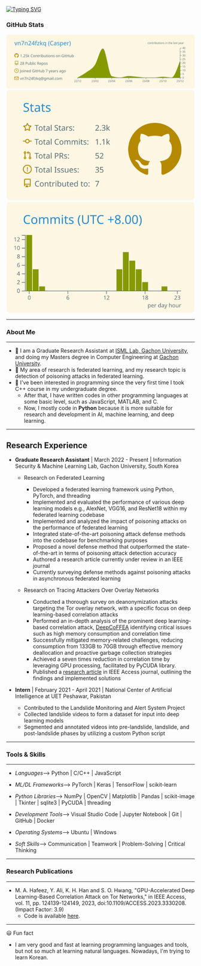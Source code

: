 [![Typing SVG](https://readme-typing-svg.herokuapp.com?font=Mouse+Memoirs&size=65&pause=500&color=06CD9C&vCenter=true&width=600&height=70&lines=Yasir+Ali;Python;Federated+Learning;Machine+Learning;Deep+Learning)](https://git.io/typing-svg)
 
<!--img width=100% src="https://capsule-render.vercel.app/api?type=waving&color=2D97CB&height=100&section=header"/-->
### GitHub Stats
![](https://raw.githubusercontent.com/vn7n24fzkq/vn7n24fzkq/master/profile-summary-card-output/solarized/0-profile-details.svg)
![](https://raw.githubusercontent.com/vn7n24fzkq/vn7n24fzkq/master/profile-summary-card-output/solarized/3-stats.svg)
![](https://raw.githubusercontent.com/vn7n24fzkq/vn7n24fzkq/master/profile-summary-card-output/solarized/4-productive-time.svg)


---
### About Me
---
- 👋 I am a Graduate Research Assistant at [ISML Lab, Gachon University](https://ai-security.github.io/professor_main_e.htm), and doing my Masters degree in Computer Engineering at [Gachon University](https://www.gachon.ac.kr/kor/index.do).
- 🔭 My area of research is federated learning, and my research topic is detection of poisoning attacks in federated learning.
- 👀 I've been interested in programming since the very first time I took C++ course in my undergraduate degree.
  - After that, I have written codes in other programming languages at some basic level, such as JavaScript, MATLAB, and C.
  - Now, I mostly code in **Python** because it is more suitable for research and development in AI, machine learning, and deep learning.

---
Research Experience
---
- **Graduate Research Assistant** | March 2022 - Present | Information Security & Machine Learning Lab, Gachon University, South Korea
  - Research on Federated Learning
    - Developed a federated learning framework using Python, PyTorch, and threading
    - Implemented and evaluated the performance of various deep learning models e.g., AlexNet, VGG16, and ResNet18 within my federated learning codebase
    - Implemented and analyzed the impact of poisoning attacks on the performance of federated learning
    - Integrated state-of-the-art poisoning attack defense methods into the codebase for benchmarking purposes
    - Proposed a novel defense method that outperformed the state-of-the-art in terms of poisoning attack detection accuracy
    - Authored a research article currently under review in an IEEE journal
    - Currently surveying defense methods against poisoning attacks in asynchronous federated learning
 
  - Research on Tracing Attackers Over Overlay Networks
    - Conducted a thorough survey on deanonymization attacks targeting the Tor overlay network, with a specific focus on deep learning-based correlation attacks
    - Performed an in-depth analysis of the prominent deep learning-based correlation attack, <a href="https://github.com/traffic-analysis/deepcoffea" target="_blank">DeepCoFFEA</a> identifying critical issues such as high memory consumption and correlation time
    - Successfully mitigated memory-related challenges, reducing consumption from 133GB to 70GB through effective memory deallocation and proactive garbage collection strategies
    - Achieved a seven times reduction in correlation time by leveraging GPU processing, facilitated by PyCUDA library.
    - Published a <a href="https://ieeexplore.ieee.org/abstract/document/10309127" target="_blank">research article</a> in IEEE Access journal, outlining the findings and implemented solutions

- **Intern** | February 2021 - April 2021 | National Center of Artificial Intelligence at UET Peshawar, Pakistan
  - Contributed to the Landslide Monitoring and Alert System Project
  - Collected landslide videos to form a dataset for input into deep learning models
  - Segmented and annotated videos into pre-landslide, landslide, and post-landslide phases by utilizing a custom Python script


---
### Tools & Skills
---

- *Languages*--> Python | C/C++ | JavaScript

- *ML/DL Frameworks*--> PyTorch | Keras | TensorFlow | scikit-learn

- *Python Libraries*--> NumPy | OpenCV | Matplotlib | Pandas | scikit-image | Tkinter | sqlite3 | PyCUDA | threading

- *Development Tools*--> Visual Studio Code | Jupyter Notebook | Git | GitHub | Docker

- *Operating Systems*--> Ubuntu | Windows

- *Soft Skills*--> Communication | Teamwork | Problem-Solving | Critical Thinking
 
---
### Research Publications
---
- M. A. Hafeez, Y. Ali, K. H. Han and S. O. Hwang, "GPU-Accelerated Deep Learning-Based Correlation Attack on Tor Networks," in IEEE Access, vol. 11, pp. 124139-124149, 2023, doi:10.1109/ACCESS.2023.3330208. (Impact Factor: 3.9)
  - Code is available <a href="https://github.com/yasirali0/fast_correlation_attack_on_tor" target="_blank">here</a>.




---
😃 Fun fact
-  I am very good and fast at learning programming languages and tools, but not so much at learning natural languages. Nowadays, I'm trying to learn Korean.
